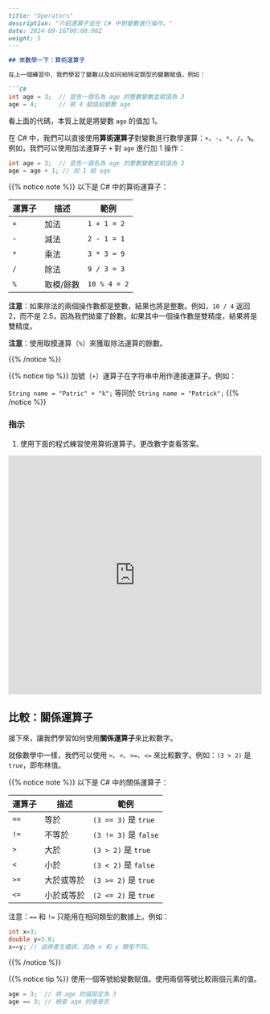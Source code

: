 ```markdown
---
title: "Operators"
description: "介紹運算子並在 C# 中對變數進行操作。"
date: 2024-09-16T00:00:00Z
weight: 5
---

## 來數學一下：算術運算子

在上一個練習中，我們學習了變數以及如何給特定類型的變數賦值，例如：

```C#
int age = 3;  // 宣告一個名為 age 的整數變數並賦值為 3
age = 4;      // 將 4 賦值給變數 age
```

看上面的代碼，本質上就是將變數 `age` 的值加 1。

在 C# 中，我們可以直接使用**算術運算子**對變數進行數學運算：`+`、`-`、`*`、`/`、`%`。
例如，我們可以使用加法運算子 `+` 對 `age` 進行加 1 操作：

```c#
int age = 3;  // 宣告一個名為 age 的整數變數並賦值為 3
age = age + 1; // 加 1 給 age
```

{{% notice note %}}
以下是 C# 中的算術運算子：

**運算子** | **描述** | **範例**
------|------|--------
`+` | 加法 | `1 + 1 = 2`
`-` | 減法 | `2 - 1 = 1`
`*` | 乘法 | `3 * 3 = 9`
`/` | 除法 | `9 / 3 = 3`
`%` | 取模/餘數 | `10 % 4 = 2`

**注意**：如果除法的兩個操作數都是整數，結果也將是整數。例如，`10 / 4` 返回 2，而不是 2.5，因為我們拋棄了餘數。如果其中一個操作數是雙精度，結果將是雙精度。

**注意**：使用取模運算（`%`）來獲取除法運算的餘數。

{{% /notice %}}

{{% notice tip %}}
加號（`+`）運算子在字符串中用作連接運算子。例如：

`String name = "Patric" + "k";` 等同於 `String name = "Patrick";`
{{% /notice %}}

### 指示
1. 使用下面的程式練習使用算術運算子。更改數字查看答案。

<iframe width="100%" height="475" src="https://dotnetfiddle.net/Widget/dUSTOt" frameborder="0"></iframe>

## 比較：關係運算子

接下來，讓我們學習如何使用**關係運算子**來比較數字。

就像數學中一樣，我們可以使用 `>`、`<`、`>=`、`<=` 來比較數字。例如：`(3 > 2)` 是 `true`，即布林值。

{{% notice note %}}
以下是 C# 中的關係運算子：

**運算子** | **描述** | **範例**
------| ------| ------
`==` | 等於 | `(3 == 3)` 是 `true`
`!=` | 不等於 | `(3 != 3)` 是 `false`
`>` | 大於 | `(3 > 2)` 是 `true`
`<` | 小於 | `(3 < 2)` 是 `false`
`>=` | 大於或等於 | `(3 >= 2)` 是 `true`
`<=` | 小於或等於 | `(2 <= 2)` 是 `true`

注意：`==` 和 `!=` 只能用在相同類型的數據上。例如：
```csharp
int x=3; 
double y=3.0; 
x==y; // 這將產生錯誤，因為 x 和 y 類型不同。
```

{{% /notice %}}

{{% notice tip %}}
使用一個等號給變數賦值。使用兩個等號比較兩個元素的值。

```csharp
age = 3;  // 將 age 的值設定為 3
age == 3; // 檢查 age 的值是否